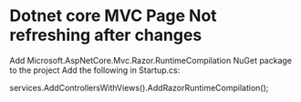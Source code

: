 # Dotnet core MVC Page Not refreshing after changes

Add Microsoft.AspNetCore.Mvc.Razor.RuntimeCompilation NuGet package to the project
Add the following in Startup.cs:

services.AddControllersWithViews().AddRazorRuntimeCompilation();